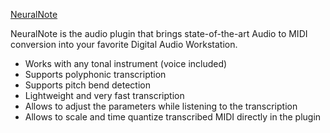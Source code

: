 [NeuralNote](https://github.com/DamRsn/NeuralNote)

NeuralNote is the audio plugin that brings state-of-the-art Audio to MIDI conversion into your favorite Digital Audio Workstation.

- Works with any tonal instrument (voice included)
- Supports polyphonic transcription
- Supports pitch bend detection
- Lightweight and very fast transcription
- Allows to adjust the parameters while listening to the transcription
- Allows to scale and time quantize transcribed MIDI directly in the plugin
